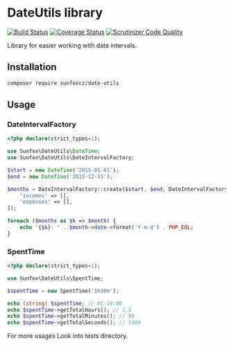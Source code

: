 # DateUtils library

[![Build Status](https://travis-ci.org/sunfoxcz/date-utils.svg?branch=master)](https://travis-ci.org/sunfoxcz/date-utils)
[![Coverage Status](https://coveralls.io/repos/github/sunfoxcz/date-utils/badge.svg?branch=master)](https://coveralls.io/github/sunfoxcz/date-utils?branch=master)
[![Scrutinizer Code Quality](https://scrutinizer-ci.com/g/sunfoxcz/date-utils/badges/quality-score.png?b=master)](https://scrutinizer-ci.com/g/sunfoxcz/date-utils/?branch=master)

Library for easier working with date intervals.

## Installation

```bash
composer require sunfoxcz/date-utils
```

## Usage

### DateIntervalFactory

```php
<?php declare(strict_types=1);

use Sunfox\DateUtils\DateTime;
use Sunfox\DateUtils\DateIntervalFactory;

$start = new DateTime('2015-01-01');
$end = new DateTime('2015-12-31');

$months = DateIntervalFactory::create($start, $end, DateIntervalFactory::MONTH, 1, [
	'incomes' => [],
	'expenses' => [],
]);

foreach ($months as $k => $month) {
	echo "{$k}: " . $month->date->format('Y-m-d') . PHP_EOL;
}
```

### SpentTime

```php
<?php declare(strict_types=1);

use Sunfox\DateUtils\SpentTime;

$spentTime = new SpentTime('1h30m');

echo (string) $spentTime; // 01:30:00
echo $spentTime->getTotalHours(); // 1,5
echo $spentTime->getTotalMinutes(); // 90
echo $spentTime->getTotalSeconds(); // 5400
```

For more usages Look into tests directory.
